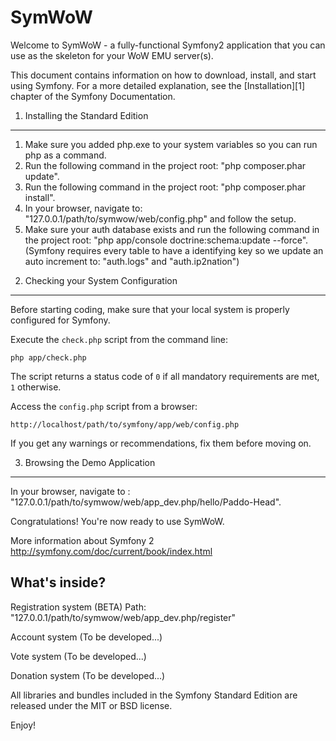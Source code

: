 SymWoW
========================

Welcome to SymWoW - a fully-functional Symfony2 application
that you can use as the skeleton for your WoW EMU server(s).

This document contains information on how to download, install, and start
using Symfony. For a more detailed explanation, see the [Installation][1]
chapter of the Symfony Documentation.

1) Installing the Standard Edition
----------------------------------

1. Make sure you added php.exe to your system variables so you can run php as a command.
2. Run the following command in the project root: "php composer.phar update".
3. Run the following command in the project root: "php composer.phar install".
4. In your browser, navigate to: "127.0.0.1/path/to/symwow/web/config.php" and follow the setup.
5. Make sure your auth database exists and run the following
command in the project root: "php app/console doctrine:schema:update --force".
(Symfony requires every table to have a identifying key so we update an auto increment to: "auth.logs" and "auth.ip2nation")


2) Checking your System Configuration
-------------------------------------

Before starting coding, make sure that your local system is properly
configured for Symfony.

Execute the `check.php` script from the command line:

    php app/check.php

The script returns a status code of `0` if all mandatory requirements are met,
`1` otherwise.

Access the `config.php` script from a browser:

    http://localhost/path/to/symfony/app/web/config.php

If you get any warnings or recommendations, fix them before moving on.

3) Browsing the Demo Application
--------------------------------

In your browser, navigate to : "127.0.0.1/path/to/symwow/web/app_dev.php/hello/Paddo-Head".

Congratulations! You're now ready to use SymWoW.

More information about Symfony 2
http://symfony.com/doc/current/book/index.html

What's inside?
---------------

Registration system (BETA)
Path: "127.0.0.1/path/to/symwow/web/app_dev.php/register"

Account system (To be developed...)

Vote system (To be developed...)

Donation system (To be developed...)


All libraries and bundles included in the Symfony Standard Edition are
released under the MIT or BSD license.

Enjoy!